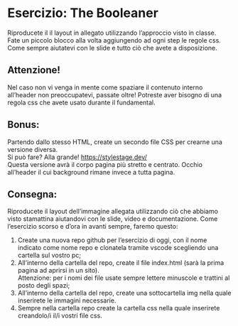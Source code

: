 Esercizio: The Booleaner
===
Riproducete il il layout in allegato utilizzando l’approccio visto in classe.  
Fate un piccolo blocco alla volta aggiungendo ad ogni step le regole css.  
Come sempre aiutatevi con le slide e tutto ciò che avete a disposizione.

## Attenzione!
Nel caso non vi venga in mente come spaziare il contenuto interno all’header non preoccupatevi, passate oltre! Potreste aver bisogno di una regola css che avete usato durante il fundamental.

## Bonus:
Partendo dallo stesso HTML, create un secondo file CSS per crearne una versione diversa.  
Si può fare? Alla grande! https://stylestage.dev/  
Questa versione avrà il corpo pagina più stretto e centrato. Occhio all’header il cui background rimane invece a tutta pagina.

## Consegna:
Riproducete il layout dell’immagine allegata utilizzando ciò che abbiamo visto stamattina aiutandovi con le slide, video e documentazione.
Come l’esercizio scorso e d’ora in avanti sempre, faremo questo:
1. Create una nuova repo github per l’esercizio di oggi, con il nome indicato come nome repo e clonatela tramite vscode scegliendo una cartella sul vostro pc;
2. All’interno della cartella del repo, create il file index.html (sarà la prima pagina ad aprirsi in un sito).  
Attenzione: per i nomi dei file usate sempre lettere minuscole e trattini al posto degli spazi;
3. All’interno della cartella del repo, create una sottocartella img nella quale inserirete le immagini necessarie.
4. Sempre nella cartella repo create la cartella css nella quale inserirete creandolo/i il/i vostri file css.